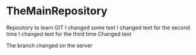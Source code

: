 # TheMainRepository
Repository to learn GIT
I changed some text
I changed text for the second time
I changed text for the third time
Changed text

The branch changed on the server

